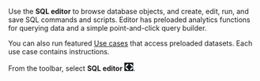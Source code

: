 Use the **SQL editor** to browse database objects, and create, edit, run, and save SQL commands and scripts. Editor has preloaded analytics functions for querying data and a simple point-and-click query builder.

You can also run featured [Use cases](bkm1640280721917.md) that access preloaded datasets. Each use case contains instructions.

From the toolbar, select **SQL editor** ![SQL editor icon](Images/swv1689722766775.png).

